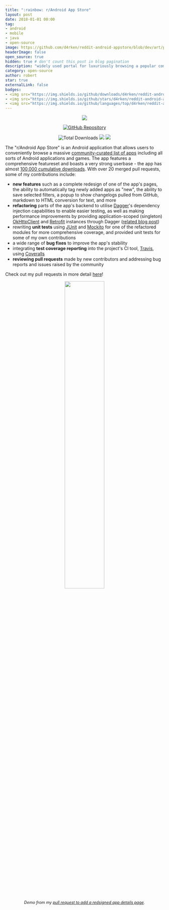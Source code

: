 ```yaml
---
title: ":rainbow: r/Android App Store"
layout: post
date: 2018-01-01 00:00
tag:
- android
- mobile
- java
- open-source
image: https://github.com/d4rken/reddit-android-appstore/blob/dev/art/preview-v080.png?raw=true
headerImage: false
open_source: true
hidden: true # don't count this post in blog pagination
description: "widely used portal for luxuriously browsing a popular community-curated collection of Android applications"
category: open-source
author: robert
star: true
externalLink: false
badges:
- <img src="https://img.shields.io/github/downloads/d4rken/reddit-android-appstore/total.svg" alt="Total Downloads" />
- <img src="https://img.shields.io/github/stars/d4rken/reddit-android-appstore.svg" /> 
- <img src="https://img.shields.io/github/languages/top/d4rken/reddit-android-appstore?color=b07219" />
---
```


<p align="center">
    <img src="https://github.com/d4rken/reddit-android-appstore/blob/dev/art/preview-v080.png?raw=true" />
</p>

<p align="center">
    <a href="https://github.com/d4rken/reddit-android-appstore">
        <img src="https://img.shields.io/badge/GitHub-r%2FAndroid%20App%20Store-red.svg?style=for-the-badge" alt="GitHub Repository"/>
    </a>
</p>

<p align="center">
    <img src="https://img.shields.io/github/downloads/d4rken/reddit-android-appstore/total.svg"
        alt="Total Downloads" />
    <img src="https://img.shields.io/github/stars/d4rken/reddit-android-appstore.svg" />
    <img src="https://img.shields.io/github/contributors/d4rken/reddit-android-appstore.svg" />
</p>

The "r/Android App Store" is an Android application that allows users to
conveniently browse a massive [community-curated list of apps](https://www.reddit.com/r/android/wiki/apps)
including all sorts of Android applications and games. The app features a
comprehensive featureset and boasts a very strong userbase - the app has almost
[100,000 cumulative downloads](https://www.somsubhra.com/github-release-stats/?username=d4rken&repository=reddit-android-appstore).
With over 20 merged pull requests, some of my contributions include:

* **new features** such as a complete redesign of one of the app's pages, the
  ability to automatically tag newly added apps as "new", the ability to save
  selected filters, a popup to show changelogs pulled from GitHub, markdown to
  HTML conversion for text, and more
* **refactoring** parts of the app's backend to utilise
  [Dagger](https://github.com/google/dagger)'s dependency injection capabilities
  to enable easier testing, as well as making performance improvements by providing
  application-scoped (singleton) [OkHttpClient](https://github.com/square/okhttp)
  and [Retrofit](https://github.com/square/retrofit) instances through Dagger
  ([related blog post](/dependency-injection/))
* rewriting **unit tests** using [JUnit](https://junit.org/junit5/) and
  [Mockito](https://site.mockito.org) for one of the refactored modules for
  more comprehensive coverage, and provided unit tests for some of my own
  contributions
* a wide range of **bug fixes** to improve the app's stability
* integrating **test coverage reporting** into the project's CI tool,
  [Travis](https://travis-ci.org), using [Coveralls](https://coveralls.io)
* **reviewing pull requests** made by new contributors and addressing bug reports
  and issues raised by the community

Check out my pull requests in more detail [here](https://github.com/d4rken/reddit-android-appstore/pulls?utf8=✓&q=is%3Apr%20is%3Aclosed%20author%3Abobheadxi%20is%3Amerged%20base%3Adev)!

<p align="center">
  <img src="/assets/images/projects/r-reddit-appstore-demo.gif" width="50%" />
</p>

<p align="center">
  <i style="font-size:90%;">
  Demo from my
  <a href="https://github.com/d4rken/reddit-android-appstore/pull/131">pull request to add a redsigned app details page</a>.
  </i>
</p>

<br />
